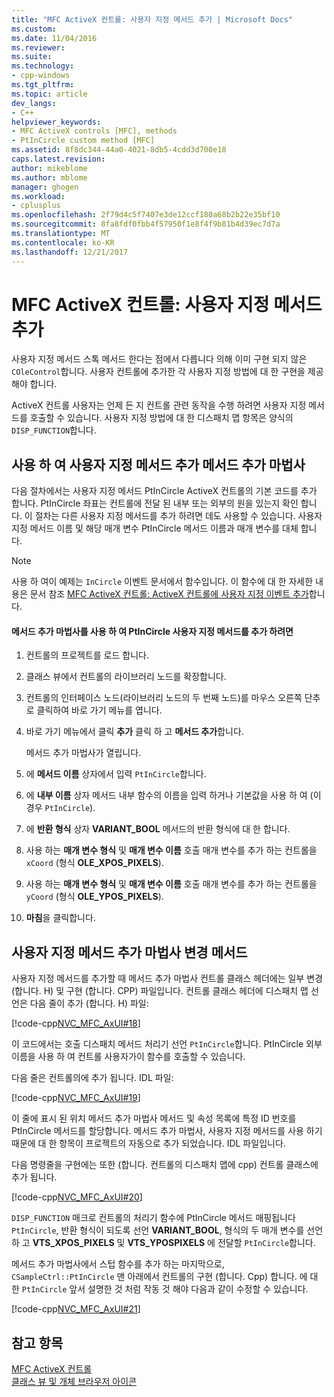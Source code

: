 ```yaml
---
title: "MFC ActiveX 컨트롤: 사용자 지정 메서드 추가 | Microsoft Docs"
ms.custom: 
ms.date: 11/04/2016
ms.reviewer: 
ms.suite: 
ms.technology:
- cpp-windows
ms.tgt_pltfrm: 
ms.topic: article
dev_langs:
- C++
helpviewer_keywords:
- MFC ActiveX controls [MFC], methods
- PtInCircle custom method [MFC]
ms.assetid: 8f8dc344-44a0-4021-8db5-4cdd3d700e18
caps.latest.revision: 
author: mikeblome
ms.author: mblome
manager: ghogen
ms.workload:
- cplusplus
ms.openlocfilehash: 2f79d4c5f7407e3de12ccf180a68b2b22e35bf10
ms.sourcegitcommit: 8fa8fdf0fbb4f57950f1e8f4f9b81b4d39ec7d7a
ms.translationtype: MT
ms.contentlocale: ko-KR
ms.lasthandoff: 12/21/2017
---
```

# <a name="mfc-activex-controls-adding-custom-methods"></a>MFC ActiveX 컨트롤: 사용자 지정 메서드 추가
사용자 지정 메서드 스톡 메서드 한다는 점에서 다릅니다 의해 이미 구현 되지 않은 `COleControl`합니다. 사용자 컨트롤에 추가한 각 사용자 지정 방법에 대 한 구현을 제공 해야 합니다.  
  
 ActiveX 컨트롤 사용자는 언제 든 지 컨트롤 관련 동작을 수행 하려면 사용자 지정 메서드를 호출할 수 있습니다. 사용자 지정 방법에 대 한 디스패치 맵 항목은 양식의 `DISP_FUNCTION`합니다.  
  
##  <a name="_core_adding_a_custom_method_with_classwizard"></a>사용 하 여 사용자 지정 메서드 추가 메서드 추가 마법사  
 다음 절차에서는 사용자 지정 메서드 PtInCircle ActiveX 컨트롤의 기본 코드를 추가 합니다. PtInCircle 좌표는 컨트롤에 전달 된 내부 또는 외부의 원을 있는지 확인 합니다. 이 절차는 다른 사용자 지정 메서드를 추가 하려면 데도 사용할 수 있습니다. 사용자 지정 메서드 이름 및 해당 매개 변수 PtInCircle 메서드 이름과 매개 변수를 대체 합니다.  
  
> [!NOTE]
>  사용 하 여이 예제는 `InCircle` 이벤트 문서에서 함수입니다. 이 함수에 대 한 자세한 내용은 문서 참조 [MFC ActiveX 컨트롤: ActiveX 컨트롤에 사용자 지정 이벤트 추가](../mfc/mfc-activex-controls-adding-custom-events.md)합니다.  
  
#### <a name="to-add-the-ptincircle-custom-method-using-the-add-method-wizard"></a>메서드 추가 마법사를 사용 하 여 PtInCircle 사용자 지정 메서드를 추가 하려면  
  
1.  컨트롤의 프로젝트를 로드 합니다.  
  
2.  클래스 뷰에서 컨트롤의 라이브러리 노드를 확장합니다.  
  
3.  컨트롤의 인터페이스 노드(라이브러리 노드의 두 번째 노드)를 마우스 오른쪽 단추로 클릭하여 바로 가기 메뉴를 엽니다.  
  
4.  바로 가기 메뉴에서 클릭 **추가** 클릭 하 고 **메서드 추가**합니다.  
  
     메서드 추가 마법사가 열립니다.  
  
5.  에 **메서드 이름** 상자에서 입력 `PtInCircle`합니다.  
  
6.  에 **내부 이름** 상자 메서드 내부 함수의 이름을 입력 하거나 기본값을 사용 하 여 (이 경우 `PtInCircle`).  
  
7.  에 **반환 형식** 상자 **VARIANT_BOOL** 메서드의 반환 형식에 대 한 합니다.  
  
8.  사용 하는 **매개 변수 형식** 및 **매개 변수 이름** 호출 매개 변수를 추가 하는 컨트롤을 `xCoord` (형식 **OLE_XPOS_PIXELS**).  
  
9. 사용 하는 **매개 변수 형식** 및 **매개 변수 이름** 호출 매개 변수를 추가 하는 컨트롤을 `yCoord` (형식 **OLE_YPOS_PIXELS**).  
  
10. **마침**을 클릭합니다.  
  
##  <a name="_core_classwizard_changes_for_custom_methods"></a>사용자 지정 메서드 추가 마법사 변경 메서드  
 사용자 지정 메서드를 추가할 때 메서드 추가 마법사 컨트롤 클래스 헤더에는 일부 변경 (합니다. H) 및 구현 (합니다. CPP) 파일입니다. 컨트롤 클래스 헤더에 디스패치 맵 선언은 다음 줄이 추가 (합니다. H) 파일:  
  
 [!code-cpp[NVC_MFC_AxUI#18](../mfc/codesnippet/cpp/mfc-activex-controls-adding-custom-methods_1.h)]  
  
 이 코드에서는 호출 디스패치 메서드 처리기 선언 `PtInCircle`합니다. PtInCircle 외부 이름을 사용 하 여 컨트롤 사용자가이 함수를 호출할 수 있습니다.  
  
 다음 줄은 컨트롤의에 추가 됩니다. IDL 파일:  
  
 [!code-cpp[NVC_MFC_AxUI#19](../mfc/codesnippet/cpp/mfc-activex-controls-adding-custom-methods_2.idl)]  
  
 이 줄에 표시 된 위치 메서드 추가 마법사 메서드 및 속성 목록에 특정 ID 번호를 PtInCircle 메서드를 할당합니다. 메서드 추가 마법사, 사용자 지정 메서드를 사용 하기 때문에 대 한 항목이 프로젝트의 자동으로 추가 되었습니다. IDL 파일입니다.  
  
 다음 명령줄을 구현에는 또한 (합니다. 컨트롤의 디스패치 맵에 cpp) 컨트롤 클래스에 추가 됩니다.  
  
 [!code-cpp[NVC_MFC_AxUI#20](../mfc/codesnippet/cpp/mfc-activex-controls-adding-custom-methods_3.cpp)]  
  
 `DISP_FUNCTION` 매크로 컨트롤의 처리기 함수에 PtInCircle 메서드 매핑됩니다 `PtInCircle`, 반환 형식이 되도록 선언 **VARIANT_BOOL**, 형식의 두 매개 변수를 선언 하 고 **VTS_XPOS_PIXELS** 및 **VTS_YPOSPIXELS** 에 전달할 `PtInCircle`합니다.  
  
 메서드 추가 마법사에서 스텁 함수를 추가 하는 마지막으로, `CSampleCtrl::PtInCircle` 맨 아래에서 컨트롤의 구현 (합니다. Cpp) 합니다. 에 대 한 `PtInCircle` 앞서 설명한 것 처럼 작동 것 해야 다음과 같이 수정할 수 있습니다.  
  
 [!code-cpp[NVC_MFC_AxUI#21](../mfc/codesnippet/cpp/mfc-activex-controls-adding-custom-methods_4.cpp)]  
  
## <a name="see-also"></a>참고 항목  
 [MFC ActiveX 컨트롤](../mfc/mfc-activex-controls.md)   
 [클래스 뷰 및 개체 브라우저 아이콘](/visualstudio/ide/class-view-and-object-browser-icons)

